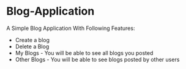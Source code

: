 # Blog-Application

A Simple Blog Application With Following Features:

* Create a blog
* Delete a Blog
* My Blogs - You will be able to see all blogs you posted
* Other Blogs - You will be able to see blogs posted by other users
